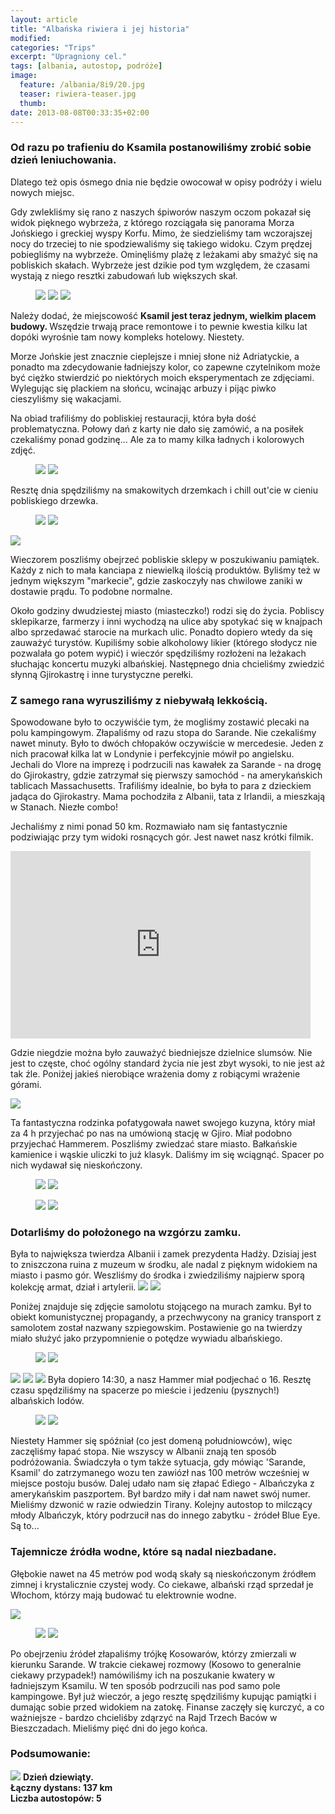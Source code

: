 ```yaml
---
layout: article
title: "Albańska riwiera i jej historia"
modified:
categories: "Trips"
excerpt: "Upragniony cel."
tags: [albania, autostop, podróże]
image:
  feature: /albania/8i9/20.jpg
  teaser: riwiera-teaser.jpg
  thumb:
date: 2013-08-08T00:33:35+02:00
---
```


<div class="notice"><h3>Od razu po trafieniu do Ksamila postanowiliśmy zrobić sobie dzień leniuchowania.</h3></div> Dlatego też opis ósmego dnia nie będzie owocował w opisy podróży i wielu nowych miejsc.

Gdy zwlekliśmy się rano z naszych śpiworów naszym oczom pokazał się widok pięknego wybrzeża, z którego rozciągała się panorama Morza Jońskiego i greckiej wyspy Korfu. Mimo, że siedzieliśmy tam wczorajszej nocy do trzeciej to nie spodziewaliśmy się takiego widoku. Czym prędzej pobiegliśmy na wybrzeże. Ominęliśmy plażę z leżakami aby smażyć się na pobliskich skałach. Wybrzeże jest dzikie pod tym względem, że czasami wystają z niego resztki zabudowań lub większych skał.

<figure class="third">
	<img src="http://nikodamn.github.io/images/albania/8i9/1.jpg">
	<img src="http://nikodamn.github.io/images/albania/8i9/2.jpg">
	<img src="http://nikodamn.github.io/images/albania/8i9/3.jpg">
</figure>

Należy dodać, że miejscowość <b>Ksamil jest teraz jednym, wielkim placem budowy. </b>Wszędzie trwają prace remontowe i to pewnie kwestia kilku lat dopóki wyrośnie tam nowy kompleks hotelowy. Niestety.

Morze Jońskie jest znacznie cieplejsze i mniej słone niż Adriatyckie, a ponadto ma zdecydowanie ładniejszy kolor, co zapewne czytelnikom może być ciężko stwierdzić po niektórych moich eksperymentach ze zdjęciami. Wylegując się plackiem na słońcu, wcinając arbuzy i pijąc piwko cieszyliśmy się wakacjami.

Na obiad trafiliśmy do pobliskiej restauracji, która była dość problematyczna. Połowy dań z karty nie dało się zamówić, a na posiłek czekaliśmy ponad godzinę... Ale za to mamy kilka ładnych i kolorowych zdjęć.

<figure class="half">
	<img src="http://nikodamn.github.io/images/albania/8i9/4.jpg">
	<img src="http://nikodamn.github.io/images/albania/8i9/5.jpg">
</figure>

Resztę dnia spędziliśmy na smakowitych drzemkach i chill out'cie w cieniu pobliskiego drzewka.

<figure class="half">
	<img src="http://nikodamn.github.io/images/albania/8i9/7.jpg">
	<img src="http://nikodamn.github.io/images/albania/8i9/8.jpg">
</figure>

<img src="http://nikodamn.github.io/images/albania/8i9/9.jpg">

Wieczorem poszliśmy obejrzeć pobliskie sklepy w poszukiwaniu pamiątek. Każdy z nich to mała kanciapa z niewielką ilością produktów. Byliśmy też w jednym większym "markecie", gdzie zaskoczyły nas chwilowe zaniki w dostawie prądu. To podobne normalne.

Około godziny dwudziestej miasto (miasteczko!) rodzi się do życia. Pobliscy sklepikarze, farmerzy i inni wychodzą na ulice aby spotykać się w knajpach albo sprzedawać starocie na murkach ulic. Ponadto dopiero wtedy da się zauważyć turystów. Kupiliśmy sobie alkoholowy likier (którego słodycz nie pozwalała go potem wypić) i wieczór spędziliśmy rozłożeni na leżakach słuchając koncertu muzyki albańskiej. Następnego dnia chcieliśmy zwiedzić słynną Gjirokastrę i inne turystyczne perełki.

<div class="notice"><h3>Z samego rana wyrusziliśmy z niebywałą lekkością.</h3></div> Spowodowane było to oczywiśćie tym, że mogliśmy zostawić plecaki na polu kampingowym. Złapaliśmy od razu stopa do Sarande. Nie czekaliśmy nawet minuty. Było to dwóch chłopaków oczywiście w mercedesie. Jeden z nich pracował kilka lat w Londynie i perfekcyjnie mówił po angielsku. Jechali do Vlore na imprezę i podrzucili nas kawałek za Sarande - na drogę do Gjirokastry, gdzie zatrzymał się pierwszy samochód - na amerykańskich tablicach Massachusetts. Trafiliśmy idealnie, bo była to para z dzieckiem jadąca do Gjirokastry. Mama pochodziła z Albanii, tata z Irlandii, a mieszkają w Stanach. Niezłe combo!

Jechaliśmy z nimi ponad 50 km. Rozmawiało nam się fantastycznie podziwiając przy tym widoki rosnących gór. Jest nawet nasz krótki filmik.

<iframe width="480" height="300" src="https://www.youtube.com/embed/2sVivpweYT0" frameborder="0" allowfullscreen></iframe>

Gdzie niegdzie można było zauważyć biedniejsze dzielnice slumsów. Nie jest to częste, choć ogólny standard życia nie jest zbyt wysoki, to nie jest aż tak źle. Poniżej jakieś nierobiące wrażenia domy z robiącymi wrażenie górami.

<img src="http://nikodamn.github.io/images/albania/8i9/10.jpg">

Ta fantastyczna rodzinka pofatygowała nawet swojego kuzyna, który miał za 4 h przyjechać po nas na umówioną stację w Gjiro. Miał podobno przyjechać Hammerem. Poszliśmy zwiedzać stare miasto. Bałkańskie kamienice i wąskie uliczki to już klasyk. Daliśmy im się wciągnąć. Spacer po nich wydawał się nieskończony.

<figure class="half">
	<img src="http://nikodamn.github.io/images/albania/8i9/11.jpg">
	<img src="http://nikodamn.github.io/images/albania/8i9/12.jpg">
</figure>

<figure class="half">
	<img src="http://nikodamn.github.io/images/albania/8i9/13.jpg">
	<img src="http://nikodamn.github.io/images/albania/8i9/14.jpg">
</figure>


<div class="notice"><h3>Dotarliśmy do położonego na wzgórzu zamku.</h3></div> Była to największa twierdza Albanii i zamek prezydenta Hadży. Dzisiaj jest to zniszczona ruina z muzeum w środku, ale nadal z pięknym widokiem na miasto i pasmo gór. Weszliśmy do środka i zwiedziliśmy najpierw sporą kolekcję armat, dział i artylerii.

<img src="http://nikodamn.github.io/images/albania/8i9/15.jpg">
<img src="http://nikodamn.github.io/images/albania/8i9/16.jpg">

Poniżej znajduje się zdjęcie samolotu stojącego na murach zamku. Był to obiekt komunistycznej propagandy, a przechwycony na granicy transport z samolotem został nazwany szpiegowskim. Postawienie go na twierdzy miało służyć jako przypomnienie o potędze wywiadu albańskiego.

<figure class="half">
	<img src="http://nikodamn.github.io/images/albania/8i9/17.jpg">
	<img src="http://nikodamn.github.io/images/albania/8i9/18.jpg">
</figure>

<img src="http://nikodamn.github.io/images/albania/8i9/19.jpg">

<img src="http://nikodamn.github.io/images/albania/8i9/20.jpg">

<img src="http://nikodamn.github.io/images/albania/8i9/21.jpg">
Była dopiero 14:30, a nasz Hammer miał podjechać o 16. Resztę czasu spędziliśmy na spacerze po mieście i jedzeniu (pysznych!) albańskich lodów.

<figure class="half">
	<img src="http://nikodamn.github.io/images/albania/8i9/22.jpg">
	<img src="http://nikodamn.github.io/images/albania/8i9/23.jpg">
</figure>


Niestety Hammer się spóźniał (co jest domeną południowców), więc zaczęliśmy łapać stopa. Nie wszyscy w Albanii znają ten sposób podróżowania. Świadczyła o tym także sytuacja, gdy mówiąc 'Sarande, Ksamil' do zatrzymanego wozu ten zawiózł nas 100 metrów wcześniej w miejsce postoju busów. Dalej udało nam się złapać Ediego - Albańczyka z amerykańskim paszportem. Był bardzo miły i dał nam nawet swój numer. Mieliśmy dzwonić w razie odwiedzin Tirany. Kolejny autostop to milczący młody Albańczyk, który podrzucił nas do innego zabytku - źródeł Blue Eye. Są to...
<div class="notice"><h3>Tajemnicze źródła wodne, które są nadal niezbadane.</h3></div>

Głębokie nawet na 45 metrów pod wodą skały są nieskończonym źródłem zimnej i krystalicznie czystej wody. Co ciekawe, albański rząd sprzedał je Włochom, którzy mają budować tu elektrownie wodne.


<img src="http://nikodamn.github.io/images/albania/8i9/25.jpg">

<figure class="half">
	<img src="http://nikodamn.github.io/images/albania/8i9/24.jpg">
	<img src="http://nikodamn.github.io/images/albania/8i9/26.jpg">
</figure>


Po obejrzeniu źródeł złapaliśmy trójkę Kosowarów, którzy zmierzali w kierunku Sarande. W trakcie ciekawej rozmowy (Kosowo to generalnie ciekawy przypadek!) namówiliśmy ich na poszukanie kwatery w ładniejszym Ksamilu. W ten sposób podrzucili nas pod samo pole kampingowe. Był już wieczór, a jego resztę spędziliśmy kupując pamiątki i dumając sobie przed widokiem na zatokę. Finanse zaczęły się kurczyć, a co ważniejsze - bardzo chcieliśby zdąrzyć na Rajd Trzech Baców w Bieszczadach. Mieliśmy pięć dni do jego końca.



<div class="notice"><h3>
Podsumowanie:
</h3></div>

<img src="http://nikodamn.github.io/images/albania/8i9/podsumowanie.png">

<b>
Dzień dziewiąty. <br>
Łączny dystans: 137 km <br>
Liczba autostopów: 5 <br>
</b>